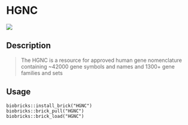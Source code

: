 # HGNC

<a href="https://github.com/biobricks-ai/HGNC/actions"><img src="https://github.com/biobricks-ai/HGNC/actions/workflows/bricktools-check.yaml/badge.svg?branch=master"/></a>

## Description
> The HGNC is a resource for approved human gene nomenclature containing ~42000 gene symbols and names and 1300+ gene families and sets

## Usage
```{R}
biobricks::install_brick("HGNC")
biobricks::brick_pull("HGNC")
biobricks::brick_load("HGNC")
```
